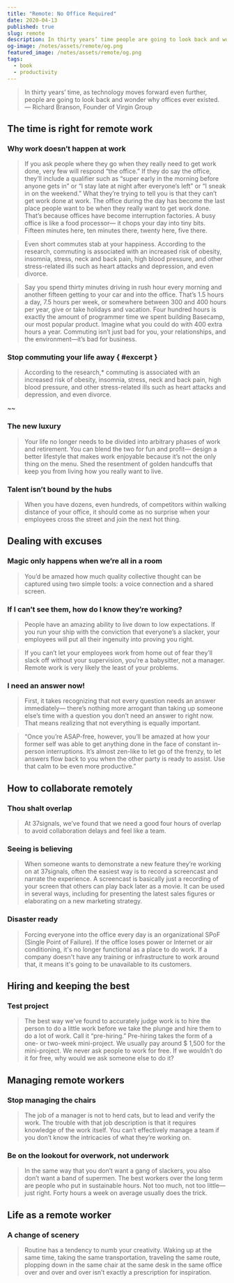 ```yaml
---
title: "Remote: No Office Required"
date: 2020-04-13
published: true
slug: remote
description: In thirty years’ time people are going to look back and wonder why offices ever existed.
og-image: /notes/assets/remote/og.png
featured_image: /notes/assets/remote/og.png
tags:
  - book
  - productivity
---
```


> In thirty years’ time, as technology moves forward even further, people are going to look back and wonder why offices ever existed.
> — Richard Branson, Founder of Virgin Group

## The time is right for remote work

### Why work doesn’t happen at work

> If you ask people where they go when they really need to get work done, very few will respond “the office.” If they do say the office, they’ll include a qualifier such as “super early in the morning before anyone gets in” or “I stay late at night after everyone’s left” or “I sneak in on the weekend.” What they’re trying to tell you is that they can’t get work done at work. The office during the day has become the last place people want to be when they really want to get work done. That’s because offices have become interruption factories. A busy office is like a food processor— it chops your day into tiny bits. Fifteen minutes here, ten minutes there, twenty here, five there.

> Even short commutes stab at your happiness. According to the research, commuting is associated with an increased risk of obesity, insomnia, stress, neck and back pain, high blood pressure, and other stress-related ills such as heart attacks and depression, and even divorce.

> Say you spend thirty minutes driving in rush hour every morning and another fifteen getting to your car and into the office. That’s 1.5 hours a day, 7.5 hours per week, or somewhere between 300 and 400 hours per year, give or take holidays and vacation. Four hundred hours is exactly the amount of programmer time we spent building Basecamp, our most popular product. Imagine what you could do with 400 extra hours a year. Commuting isn’t just bad for you, your relationships, and the environment—it’s bad for business.

### Stop commuting your life away { #excerpt }

> According to the research,\* commuting is associated with an increased risk of obesity, insomnia, stress, neck and back pain, high blood pressure, and other stress-related ills such as heart attacks and depression, and even divorce.

~~

<!-- - It’s the technology, stupid
- Escaping 9am–5pm
- End of city monopoly -->

### The new luxury

> Your life no longer needs to be divided into arbitrary phases of work and retirement. You can blend the two for fun and profit— design a better lifestyle that makes work enjoyable because it’s not the only thing on the menu. Shed the resentment of golden handcuffs that keep you from living how you really want to live.

### Talent isn’t bound by the hubs

> When you have dozens, even hundreds, of competitors within walking distance of your office, it should come as no surprise when your employees cross the street and join the next hot thing.

<!-- - It’s not about the money
- But saving is always nice
- Not all or nothing
- Still a trade-off
- You’re probably already doing it -->

## Dealing with excuses

### Magic only happens when we’re all in a room

> You’d be amazed how much quality collective thought can be captured using two simple tools: a voice connection and a shared screen.

### If I can’t see them, how do I know they’re working?

> People have an amazing ability to live down to low expectations. If you run your ship with the conviction that everyone’s a slacker, your employees will put all their ingenuity into proving you right.

> If you can’t let your employees work from home out of fear they’ll slack off without your supervision, you’re a babysitter, not a manager. Remote work is very likely the least of your problems.

<!-- - People’s homes are full of distractions
- Only the office can be secure
- Who will answer the phone?
- Big business doesn’t do it, so why should we?
- Others would get jealous
- What about culture? -->

### I need an answer now!

> First, it takes recognizing that not every question needs an answer immediately— there’s nothing more arrogant than taking up someone else’s time with a question you don’t need an answer to right now. That means realizing that not everything is equally important.

> “Once you’re ASAP-free, however, you’ll be amazed at how your former self was able to get anything done in the face of constant in-person interruptions. It’s almost zen-like to let go of the frenzy, to let answers flow back to you when the other party is ready to assist. Use that calm to be even more productive.”

<!-- - But I’ll lose control
- We paid a lot of money for this office
- That wouldn’t work for our size or industry -->

## How to collaborate remotely

### Thou shalt overlap

> At 37signals, we’ve found that we need a good four hours of overlap to avoid collaboration delays and feel like a team.

### Seeing is believing

> When someone wants to demonstrate a new feature they’re working on at 37signals, often the easiest way is to record a screencast and narrate the experience. A screencast is basically just a recording of your screen that others can play back later as a movie. It can be used in several ways, including for presenting the latest sales figures or elaborating on a new marketing strategy.

<!-- - All out in the open
- The virtual water cooler
- Forward motion
- The work is what matters
- Not just for people who are out of town -->

### Disaster ready

> Forcing everyone into the office every day is an organizational SPoF (Single Point of Failure). If the office loses power or Internet or air conditioning, it's no longer functional as a place to do work. If a company doesn't have any training or infrastructure to work around that, it means it's going to be unavailable to its customers.

<!-- - Easy on the M&Ms -->

<!-- ## **Beware the dragons**

- Cabin fever
- Check-in, check-out
- Ergonomic basics
- Mind the gut
- The lone outpost
- Working with clients
- Taxes, accounting, laws, oh my! -->

## Hiring and keeping the best

<!-- - It’s a big world
- Life moves on
- Keep the good times going
- Seeking a human
- No parlor tricks
- The cost of thriving
- Great remote workers are simply great workers
- On writing well -->

### Test project

> The best way we’ve found to accurately judge work is to hire the person to do a little work before we take the plunge and hire them to do a lot of work. Call it “pre-hiring.” Pre-hiring takes the form of a one- or two-week mini-project. We usually pay around \$ 1,500 for the mini-project. We never ask people to work for free. If we wouldn’t do it for free, why would we ask someone else to do it?

<!-- - Meeting them in person
- Contractors know the drill -->

## Managing remote workers

<!-- - When’s the right time to go remote? -->

### Stop managing the chairs

> The job of a manager is not to herd cats, but to lead and verify the work. The trouble with that job description is that it requires knowledge of the work itself. You can’t effectively manage a team if you don’t know the intricacies of what they’re working on.

<!-- - Meetups and sprints
- Lessons from open source
- Level the playing field
- One-on-ones
- Remove the roadblocks -->

### Be on the lookout for overwork, not underwork

> In the same way that you don’t want a gang of slackers, you also don’t want a band of supermen. The best workers over the long term are people who put in sustainable hours. Not too much, not too little— just right. Forty hours a week on average usually does the trick.

<!-- - Using scarcity to your advantage -->

## Life as a remote worker

<!-- - Building a routine
- Morning remote, afternoon local
- Compute different
- Working alone in a crowd
- Staying motivated
- Nomadic freedom -->

### A change of scenery

> Routine has a tendency to numb your creativity. Waking up at the same time, taking the same transportation, traveling the same route, plopping down in the same chair at the same desk in the same office over and over and over isn’t exactly a prescription for inspiration.

<!-- - Family time
- No extra space at home
- Making sure you’re not ignored

## **Conclusion**

- The quaint old office
- Resources
- Acknowledgments -->
